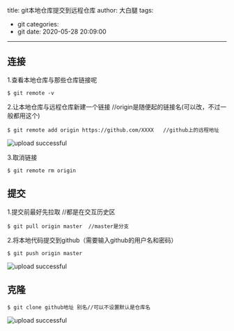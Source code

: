 title: git本地仓库提交到远程仓库
author: 大白腿
tags:
  - git
categories:
  - git
date: 2020-05-28 20:09:00
---
## 连接
1.查看本地仓库与那些仓库链接呢
```
$ git remote -v
```
2.让本地仓库与远程仓库新建一个链接  //origin是随便起的链接名(可以改，不过一般都用这个)
```
$ git remote add origin https://github.com/XXXX   //github上的远程地址
```

![upload successful](/images/pasted-6.png)

3.取消链接
```
$ git remote rm origin
```

## 提交
1.提交前最好先拉取  //都是在交互历史区
```
$ git pull origin master  //master是分支
```
2.将本地代码提交到github（需要输入github的用户名和密码）
```
$ git push origin master
```

![upload successful](/images/pasted-7.png)

## 克隆
```
$ git clone github地址 别名//可以不设置默认是仓库名
```

![upload successful](/images/pasted-8.png)
